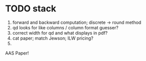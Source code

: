 # TODO stack

1. forward and backward computation; discrete -> round method
2. qd looks for like columns / column format guesser?
3. correct width for qd and what displays in pdf?
4. cat paper; match Jewson; ILW pricing?
5.





AAS Paper!
